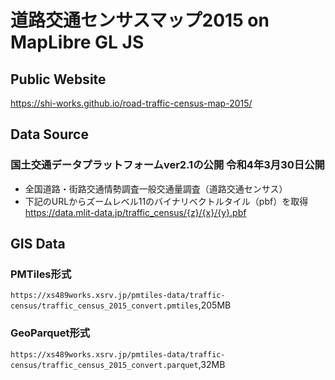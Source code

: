 # 道路交通センサスマップ2015 on MapLibre GL JS
## Public Website
https://shi-works.github.io/road-traffic-census-map-2015/

## Data Source
### 国土交通データプラットフォームver2.1の公開 令和4年3月30日公開
- 全国道路・街路交通情勢調査一般交通量調査（道路交通センサス）
- 下記のURLからズームレベル11のバイナリベクトルタイル（pbf）を取得  
https://data.mlit-data.jp/traffic_census/{z}/{x}/{y}.pbf

## GIS Data
### PMTiles形式
`https://xs489works.xsrv.jp/pmtiles-data/traffic-census/traffic_census_2015_convert.pmtiles`,205MB
### GeoParquet形式
`https://xs489works.xsrv.jp/pmtiles-data/traffic-census/traffic_census_2015_convert.parquet`,32MB
